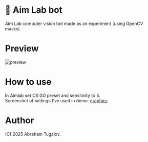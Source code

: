 # 🤖 Aim Lab bot
Aim Lab computer vision bot made as an experiment (using OpenCV masks).

# Preview
![preview](https://i.ibb.co/k6cXs6fH/Photos-g-Sg-PYc-XGBu.png)

# How to use
In Aimlab set CS:GO preset and sensitivity to 5.<br>
Screenshot of settings I've used in demo: [graphics](https://i.imgur.com/WdVVZEt.png)


# Author
(C) 2025 Abraham Tugalov.
